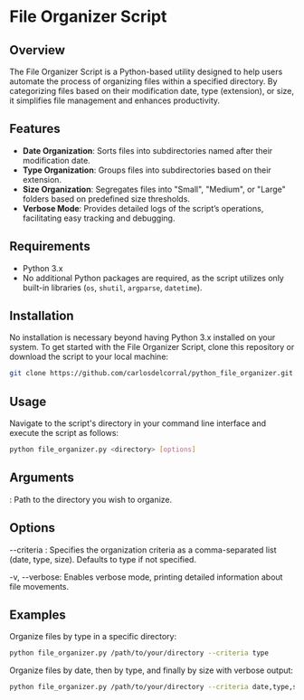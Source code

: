 # File Organizer Script

## Overview

The File Organizer Script is a Python-based utility designed to help users automate the process of organizing files within a specified directory. By categorizing files based on their modification date, type (extension), or size, it simplifies file management and enhances productivity.

## Features

- **Date Organization**: Sorts files into subdirectories named after their modification date.
- **Type Organization**: Groups files into subdirectories based on their extension.
- **Size Organization**: Segregates files into "Small", "Medium", or "Large" folders based on predefined size thresholds.
- **Verbose Mode**: Provides detailed logs of the script’s operations, facilitating easy tracking and debugging.

## Requirements

- Python 3.x
- No additional Python packages are required, as the script utilizes only built-in libraries (`os`, `shutil`, `argparse`, `datetime`).

## Installation

No installation is necessary beyond having Python 3.x installed on your system. To get started with the File Organizer Script, clone this repository or download the script to your local machine:

```bash
git clone https://github.com/carlosdelcorral/python_file_organizer.git
```

## Usage
Navigate to the script's directory in your command line interface and execute the script as follows:
```bash
python file_organizer.py <directory> [options]
```

## Arguments

<directory>: Path to the directory you wish to organize.

## Options

--criteria <criteria>: Specifies the organization criteria as a comma-separated list (date, type, size). Defaults to type if not specified.

-v, --verbose: Enables verbose mode, printing detailed information about file movements.

## Examples
Organize files by type in a specific directory:

```bash
python file_organizer.py /path/to/your/directory --criteria type
```

Organize files by date, then by type, and finally by size with verbose output:

```bash
python file_organizer.py /path/to/your/directory --criteria date,type,size --verbose
```
